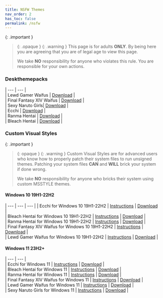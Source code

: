 ```yaml
---
title: NSFW Themes
nav_order: 2
has_toc: false
permalink: /nsfw
---
```


{: .important }
> {: .opaque }
> {: .warning }
> This page is for adults **ONLY**. By being here you are agreeing that you are of legal age to view this page.
> 
> We take **NO** responsibility for anyone who violates this rule. You are responsible for your own actions.

### Deskthemepacks
 
| --- | --- |   
| Lewd Gamer Waifus | [Download][LewdGamerWaifus] |  
| Final Fantasy XIV Waifus | [Download][FFXIVWaifus] |  
| Sexy Naruto Girls| [Download][SexyNarutoGirls] |  
| Ecchi | [Download][Ecchi] |  
| Ranma Hentai | [Download][RanmaHentai] |  
| Bleach Hentai | [Download][BLEACHHentai] |  

### Custom Visual Styles

{: .important }
> {: opaque }
> {: .warning }
> Custom Visual Styles are for advanced users who know how to properly patch their system files to run unsigned themes. 
> Patching your system files **CAN** and **WILL** brick your system if done wrong.
>
> We take **NO** responsibility for anyone who bricks their system using custom MSSTYLE themes.

#### Windows 10 19H1-22H2
 
| --- | --- | --- |
| Ecchi for Windows 10 19H1-22H2 |  [Instructions][Win10Ecchi] | [Download][W10EcchiZIP] |  
| Bleach Hentai for Windows 10 19H1-22H2 | [Instructions][Win10BLEACHHentai] | [Download][W10BLEACHHentaiZIP] |  
| Ranma Hentai for Windows 10 19H1-22H2 | [Instructions][Win10RanmaHentai] | [Download][W10RanmaHentaiZIP] |  
| Final Fantasy XIV Waifus for Windows 10 19H1-22H2 | [Instructions][Win10FFXIVWaifus] | [Download][W10FFXIVWaifusZIP] |  
| Lewd Gamer Waifus for Windows 10 19H1-22H2 | [Instructions][Win10LewdGamerWaifus] | [Download][W10LewdGamerWaifusZIP] |  


#### Windows 11 23H2+

| --- | --- |  
| Ecchi for Windows 11 | [Instructions][Win11Ecchi] | [Download][W11EcchiZIP] |  
| Bleach Hentai for Windows 11 | [Instructions][Win11BLEACHHentai] | [Download][W11BLEACHHentaiZIP] |   
| Ranma Hentai for Windows 11 | [Instructions][Win11RanmaHentai] | [Download][W11RanmaHentaiZIP] |  
| Final Fantasy XIV Waifus for Windows 11 | [Instructions][Win11FFXIVWaifus] | [Download][W11FFXIVWaifusZIP] |  
| Lewd Gamer Waifus for Windows 11 | [Instructions][Win11LewdGamerWaifus] | [Download][W11LewdGamerGirlsZIP] |  
| Sexy Naruto Girls for Windows 11 | [Instructions][Win11SexyNarutoGirls] | [Download][W11SexyNarutoGirlsZIP] |  

<!-- ////////////////////////////////////////////////////////////////////////////////////////////////////////////////////// -->

[Win10Ecchi]: https://github.com/The-Back-Room//Ecchi-UI-X2-Theme-for-Windows-10-19H1-22H2/README.md
[Win10BLEACHHentai]: https://github.com/The-Back-Room//Bleach-Hentai-UI-X2-Themes-for-Windows-10-19H1-22H2/README.md
[Win10RanmaHentai]: https://github.com/The-Back-Room//Ranma-Hentai-UI-X2-Theme-for-Windows-10-19H1-22H2/README.md
[Win10FFXIVWaifus]: https://github.com/The-Back-Room//Final-Fantasy-XIV-Waifus-UI-X2-Theme-for-Windows-10-19H1-22H2/README.md
[Win10LewdGamerWaifus]: https://github.com/The-Back-Room/Lewd-Gamer-Waifus-UI-X2-Theme-for-Windows-10-19H1-22H2/README.md

[Win11Ecchi]: https://github.com/The-Back-Room//Ecchi-Themes-for-Windows-11/README.md
[Win11BLEACHHentai]: https://github.com/The-Back-Room//Bleach-Hentai-Themes-for-Windows-11/README.md
[Win11RanmaHentai]: https://github.com/The-Back-Room//Ranma-Hentai-Themes-for-Windows-11/README.md
[Win11FFXIVWaifus]: https://github.com/The-Back-Room//Final-Fantasy-XIV-Waifus-Themes-for-Windows-11/README.md
[Win11LewdGamerWaifus]: https://github.com/The-Back-Room/Lewd-Gamer-Waifus-Themes-for-Windows-11/README.md
[Win11SexyNarutoGirls]: https://github.com/The-Back-Room/Sexy-Naruto-Girls-Themes-for-Windows-11/README.md

[W10EcchiZIP]: https://gitlab.com/the-back-room/Themes/-/archive/main/Themes-main.zip?path=MSSTYLE/NSFW/Ecchi-Theme-for-Windows-10-19H1-22H2
[W10BLEACHHentaiZIP]: https://gitlab.com/the-back-room/Themes/-/archive/main/Themes-main.zip?path=MSSTYLE/NSFW/BLEACH-Hentai-Themes-for-Windows-10-19H1-22H2
[W10RanmaHentaiZIP]: https://gitlab.com/the-back-room/Themes/-/archive/main/Themes-main.zip?path=MSSTYLE/NSFW/Ranma-Hentai-Theme-for-Windows-10-19H1-22H2
[W10FFXIVWaifusZIP]: https://gitlab.com/the-back-room/Themes/-/archive/main/Themes-main.zip?path=MSSTYLE/NSFW/Final-Fantasy-XOV-Waifus-Theme-for-Windows-10-19H1-22H2
[W10LewdGamerWaifusZIP]: https://gitlab.com/the-back-room/Themes/-/archive/main/Themes-main.zip?path=MSSTYLE/NSFW/Lewd-Gamer-Waifus-Theme-for-Windows-10-19H1-22H2

[W11EcchiZIP]: https://gitlab.com/the-back-room/Themes/-/archive/main/Themes-main.zip?path=MSSTYLE/NSFW/Ecchi-Themes-for-Windows-11
[W11BLEACHHentaiZIP]: https://gitlab.com/the-back-room/Themes/-/archive/main/Themes-main.zip?path=MSSTYLE/NSFW/BLEACH-Hentai-Themes-for-Windows-11
[W11RanmaHentaiZIP]: https://gitlab.com/the-back-room/Themes/-/archive/main/Themes-main.zip?path=MSSTYLE/NSFW/Ranma-Hentai-Themes-for-Windows-11
[W11FFXIVWaifusZIP]: https://gitlab.com/the-back-room/Themes/-/archive/main/Themes-main.zip?path=MSSTYLE/NSFW/Final-Fantasy-XIV-Waifus-Themes-for-Windows-11
[W11LewdGamerGirlsZIP]: https://gitlab.com/the-back-room/Themes/-/archive/main/Themes-main.zip?path=MSSTYLE/NSFW/Lewd-Gamer-Waifus-Themes-for-Windows-11
[W11SexyNarutoGirlsZIP]: https://gitlab.com/the-back-room/Themes/-/archive/main/Themes-main.zip?path=MSSTYLE/NSFW/Sexy-Naruto-Girls-Themes-for-Windows-11


[LewdGamerWaifus]: https://gitlab.com/the-back-room/Themes/-/archive/main/Themes-main.zip?path=Deskthemepacks/NSFW/Lewd-Gamer-Waifus
[FFXIVWaifus]: https://gitlab.com/the-back-room/Themes/-/archive/main/Themes-main.zip?path=Deskthemepacks/NSFW/Final-Fantasy-XIV-Waifus
[SexyNarutoGirls]: https://gitlab.com/the-back-room/Themes/-/archive/main/Themes-main.zip?path=Deskthemepacks/NSFW/Sexy-Naruto-Girls
[Ecchi]: https://gitlab.com/the-back-room/Themes/-/archive/main/Themes-main.zip?path=Deskthemepacks/NSFW/Ecchi
[RanmaHentai]: https://gitlab.com/the-back-room/Themes/-/archive/main/Themes-main.zip?path=Deskthemepacks/NSFW/Ranma-Hentai
[BLEACHHentai]: https://gitlab.com/the-back-room/Themes/-/archive/main/Themes-main.zip?path=Deskthemepacks/NSFW/Bleach-Hentai

<!-- ////////////////////////////////////////////////////////////////////////////////////////////////////////////////////// -->
